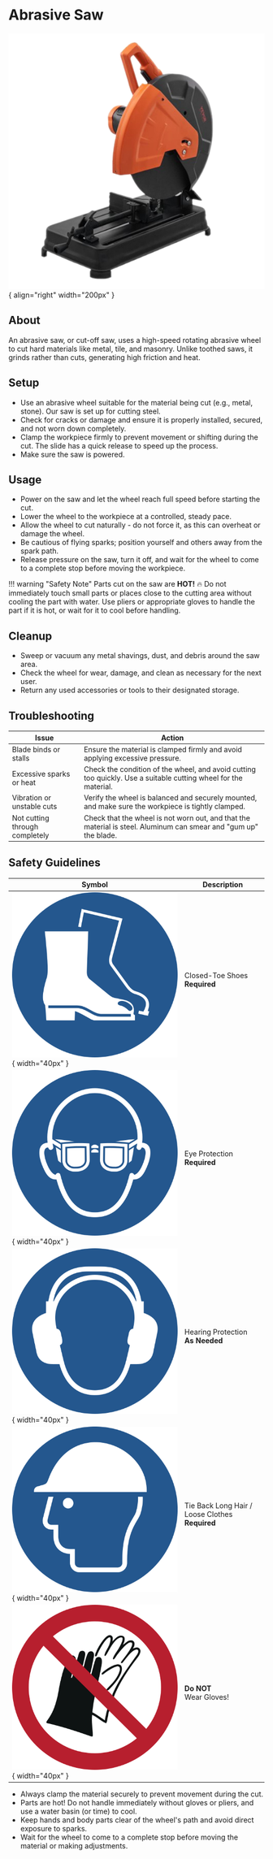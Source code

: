 # Abrasive Saw

![Abrasive Saw](abrasive_saw.png){ align="right" width="200px" }

## About

An abrasive saw, or cut-off saw, uses a high-speed rotating abrasive wheel to cut hard materials like metal, tile, and masonry. Unlike toothed saws, it grinds rather than cuts, generating high friction and heat.

## Setup

- Use an abrasive wheel suitable for the material being cut (e.g., metal, stone). Our saw is set up for cutting steel.
- Check for cracks or damage and ensure it is properly installed, secured, and not worn down completely.
- Clamp the workpiece firmly to prevent movement or shifting during the cut. The slide has a quick release to speed up the process.
- Make sure the saw is powered.

## Usage

- Power on the saw and let the wheel reach full speed before starting the cut.
- Lower the wheel to the workpiece at a controlled, steady pace.
- Allow the wheel to cut naturally - do not force it, as this can overheat or damage the wheel.
- Be cautious of flying sparks; position yourself and others away from the spark path.
- Release pressure on the saw, turn it off, and wait for the wheel to come to a complete stop before moving the workpiece.

!!! warning "Safety Note"
    Parts cut on the saw are **HOT!** :fire: Do not immediately touch small parts or places close to the cutting area without cooling the part with water. Use pliers or appropriate gloves to handle the part if it is hot, or wait for it to cool before handling.

## Cleanup

- Sweep or vacuum any metal shavings, dust, and debris around the saw area.
- Check the wheel for wear, damage, and clean as necessary for the next user.
- Return any used accessories or tools to their designated storage.

## Troubleshooting

| Issue | Action |
| ----- | ------ |
| Blade binds or stalls | Ensure the material is clamped firmly and avoid applying excessive pressure. |
| Excessive sparks or heat | Check the condition of the wheel, and avoid cutting too quickly. Use a suitable cutting wheel for the material. |
| Vibration or unstable cuts | Verify the wheel is balanced and securely mounted, and make sure the workpiece is tightly clamped. |
| Not cutting through completely | Check that the wheel is not worn out, and that the material is steel. Aluminum can smear and "gum up" the blade. |

## Safety Guidelines

| Symbol | Description |
| ------ | ----------- |
| ![Closed-Toe Shoes](../../safety/ISO_7010_icons/M008%20Closed%20Toe%20Shoes.png){ width="40px" } | Closed-Toe Shoes <br/> **Required** |
| ![Eye Protection](../../safety/ISO_7010_icons/M004%20Safety%20Glasses.png){ width="40px" } | Eye Protection <br/> **Required** |
| ![Hearing Protection](../../safety/ISO_7010_icons/M003%20Hearing%20Protection.png){ width="40px" } | Hearing Protection <br/> **As Needed** |
| ![Long Hair](../../safety/ISO_7010_icons/M014%20Hard%20Hat.png){ width="40px" } | Tie Back Long Hair / Loose Clothes <br/> **Required** |
| ![No Gloves](../../safety/ISO_7010_icons/P028%20Do%20not%20wear%20gloves.png){ width="40px" } | **Do NOT** <br/> Wear Gloves! |

- Always clamp the material securely to prevent movement during the cut.
- Parts are hot! Do not handle immediately without gloves or pliers, and use a water basin (or time) to cool.
- Keep hands and body parts clear of the wheel's path and avoid direct exposure to sparks.
- Wait for the wheel to come to a complete stop before moving the material or making adjustments.
